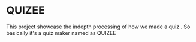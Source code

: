 # QUIZEE
This project showcase the indepth processing of how we made a quiz . So basically it's a quiz maker named as QUIZEE
